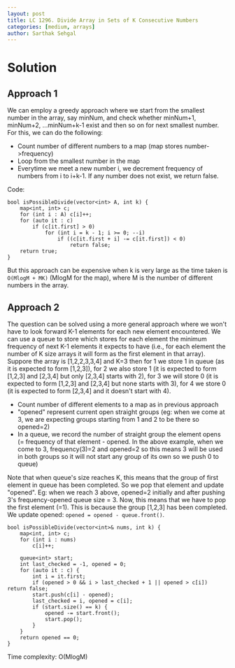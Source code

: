 ```yaml
---
layout: post
title: LC 1296. Divide Array in Sets of K Consecutive Numbers
categories: [medium, arrays]
author: Sarthak Sehgal
---
```

# Solution
## Approach 1
We can employ a greedy approach where we start from the smallest number in the array, say minNum, and check whether minNum+1, minNum+2, ...minNum+k-1 exist and then so on for next smallest number. For this, we can do the following:
- Count number of different numbers to a map (map stores number->frequency)
- Loop from the smallest number in the map
- Everytime we meet a new number i, we decrement frequency of numbers from i to i+k-1. If any number does not exist, we return false.

Code:
```
bool isPossibleDivide(vector<int> A, int k) {
    map<int, int> c;
    for (int i : A) c[i]++;
    for (auto it : c)
        if (c[it.first] > 0)
            for (int i = k - 1; i >= 0; --i)
                if ((c[it.first + i] -= c[it.first]) < 0)
                    return false;
    return true;
}
```

But this approach can be expensive when k is very large as the time taken is `O(MlogM + MK)` (MlogM for the map), where M is the number of different numbers in the array.

## Approach 2
The question can be solved using a more general approach where we won't have to look forward K-1 elements for each new element encountered. We can use a queue to store which stores for each element the minimum frequency of next K-1 elements it expects to have (i.e., for each element the number of K size arrays it will form as the first element in that array). Suppore the array is [1,2,2,3,3,4] and K=3 then for 1 we store 1 in queue (as it is expected to form [1,2,3]), for 2 we also store 1 (it is expected to form [1,2,3] and [2,3,4] but only [2,3,4] starts with 2), for 3 we will store 0 (it is expected to form [1,2,3] and [2,3,4] but none starts with 3), for 4 we store 0 (it is expected to form [2,3,4] and it doesn't start with 4).

- Count number of different elements to a map as in previous approach
- "opened" represent current open straight groups (eg: when we come at 3, we are expecting groups starting from 1 and 2 to be there so opened=2)
- In a queue, we record the number of straight group the element opens (= frequency of that element - opened. In the above example, when we come to 3, frequency(3)=2 and opened=2 so this means 3 will be used in both groups so it will not start any group of its own so we push 0 to queue)

Note that when queue's size reaches K, this means that the group of first element in queue has been completed. So we pop that element and update "opened". Eg: when we reach 3 above, opened=2 initially and after pushing 3's frequency-opened queue size = 3. Now, this means that we have to pop the first element (=1). This is because the group [1,2,3] has been completed. We update opened: `opened = opened - queue.front()`.

```
bool isPossibleDivide(vector<int>& nums, int k) {
    map<int, int> c;
    for (int i : nums)
        c[i]++;
    
    queue<int> start;
    int last_checked = -1, opened = 0;
    for (auto it : c) {
        int i = it.first;
        if (opened > 0 && i > last_checked + 1 || opened > c[i]) return false;
        start.push(c[i] - opened);
        last_checked = i, opened = c[i];
        if (start.size() == k) {
            opened -= start.front();
            start.pop();
        }
    }
    return opened == 0;
}
```
Time complexity: O(MlogM)